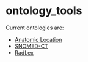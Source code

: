 # ontology_tools

Current ontologies are:

- [Anatomic Location](https://anatomiclocations.org)
- [SNOMED-CT](https://www.snomed.org)
- [RadLex](https://www.radlex.org)
